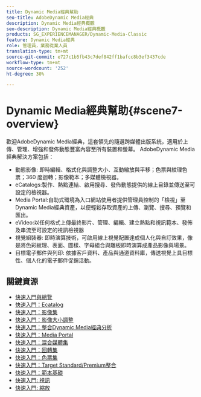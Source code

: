 ```yaml
---
title: Dynamic Media經典幫助
seo-title: AdobeDynamic Media經典
description: Dynamic Media經典概觀
seo-description: Dynamic Media經典概觀
products: SG_EXPERIENCEMANAGER/Dynamic-Media-Classic
feature: Dynamic Media經典
role: 管理員，業務從業人員
translation-type: tm+mt
source-git-commit: e727c1b5fb43c7def842ff1bafcc8b3ef3437cde
workflow-type: tm+mt
source-wordcount: '252'
ht-degree: 30%

---
```



# Dynamic Media經典幫助{#scene7-overview}

歡迎AdobeDynamic Media經典，這套領先的隨選跨媒體出版系統，適用於上傳、管理、增強和發佈動態豐富內容至所有裝置和螢幕。 AdobeDynamic Media經典解決方案包括：

* 動態影像: 即時編輯、格式化與調整大小、互動縮放與平移；色票與紋理色票；360 度迴轉；影像範本；多媒體檢視器。
* eCatalogs:製作、熱點連結、啟用搜尋、發佈動態提供的線上目錄並傳送至可設定的檢視器。
* Media Portal:自助式環境為入口網站使用者提供管理員控制的「檢視」至Dynamic Media經典資產，以便輕鬆存取資產的上傳、瀏覽、搜尋、預覽和匯出。
* eVideo:以任何格式上傳最終影片、管理、編輯、建立熱點和視訊範本、發佈及串流至可設定的視訊檢視器
* 視覺組裝器: 即時演算技術，可啟用線上視覺配置達成個人化與自訂效果，像是將色彩紋理、表面、圖樣、字母組合與雕板即時演算成產品影像與場景。
* 目標電子郵件與列印: 依據客戶資料、產品與通道資料庫，傳送視覺上具目標性、個人化的電子郵件促銷活動。

## 關鍵資源

* [快速入門與總覽](/help/dmc-platform-overview.md)
* [快速入門：Ecatalog](/help/quick-start-ecatalog.md)
* [快速入門：影像集](/help/quick-start-image-sets.md)
* [快速入門：影像大小調整](/help/quick-start-image-sizing.md)
* [快速入門：整合Dynamic Media經典分析](/help/quick-start-integrating-dmc-analytics.md)
* [快速入門：Media Portal](/help/quick-start-media-portal-administration.md)
* [快速入門：混合媒體集](/help/quick-start-mixed-media-sets.md)
* [快速入門：回轉集](/help/quick-start-spin-sets.md)
* [快速入門：色票集](/help/quick-start-swatch-sets.md)
* [快速入門：Target Standard/Premium整合](/help/quick-start-target-integration.md)
* [快速入門：範本基礎](/help/quick-start-template-basics.md)
* [快速入門: 視訊](/help/quick-start-video.md)
* [快速入門: 縮放](/help/quick-start-zoom.md)

